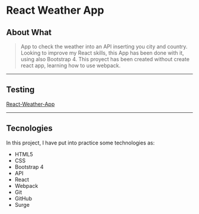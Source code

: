 # React Weather App

## About What

>App to check the weather into an API inserting you city and country.
Looking to improve my React skills, this App has been done with it, using also Bootstrap 4.
This proyect has been created without create react app, learning how to use webpack.
***

## Testing
[React-Weather-App](http://react-weather-jaimek89.surge.sh/)
***

## Tecnologies

In this project, I have put into practice some technologies as:
- HTML5
- CSS
- Bootstrap 4
- API
- React
- Webpack
- Git
- GitHub
- Surge
